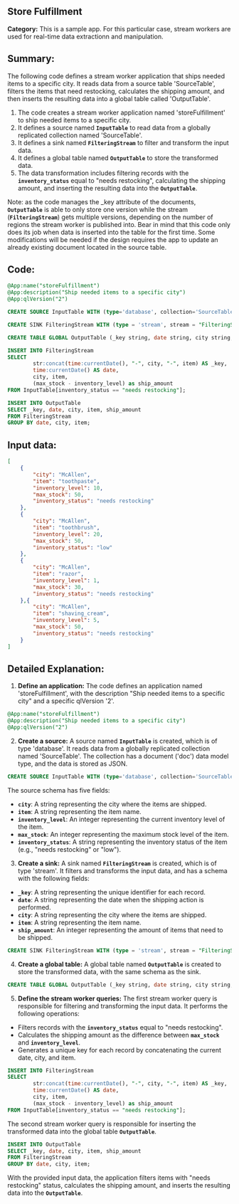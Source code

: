 ## Store Fulfillment

**Category:** This is a sample app. For this particular case, stream workers are used for real-time data extractionn and manipulation.

## Summary:

The following code defines a stream worker application that ships needed items to a specific city. It reads data from a source table 'SourceTable', filters the items that need restocking, calculates the shipping amount, and then inserts the resulting data into a global table called 'OutputTable'.

1. The code creates a stream worker application named 'storeFulfillment' to ship needed items to a specific city.
2. It defines a source named **`InputTable`** to read data from a globally replicated collection named 'SourceTable'.
3. It defines a sink named **`FilteringStream`** to filter and transform the input data.
4. It defines a global table named **`OutputTable`** to store the transformed data.
5. The data transformation includes filtering records with the **`inventory_status`** equal to "needs restocking", calculating the shipping amount, and inserting the resulting data into the **`OutputTable`**.

Note: as the code manages the _key attribute of the documents, **`OutputTable`** is able to only store one version while the stream (**`FilteringStream`**) gets multiple versions, depending on the number of regions the stream worker is published into.
Bear in mind that this code only does its job when data is inserted into the table for the first time. Some modifications will be needed if the design requires the app to update an already existing document located in the source table.


## Code:

```sql
@App:name("storeFulfillment")
@App:description("Ship needed items to a specific city")
@App:qlVersion("2")

CREATE SOURCE InputTable WITH (type='database', collection='SourceTable', collection.type='doc', replication.type='global', map.type='json') (city string, item string, inventory_level int, max_stock int, inventory_status string);

CREATE SINK FilteringStream WITH (type = 'stream', stream = "FilteringStream", replication.type="global", map.type='json')(_key string, date string, city string, item string, ship_amount int);

CREATE TABLE GLOBAL OutputTable (_key string, date string, city string, item string, ship_amount int);

INSERT INTO FilteringStream
SELECT
        str:concat(time:currentDate(), "-", city, "-", item) AS _key,
        time:currentDate() AS date,
        city, item,
        (max_stock - inventory_level) as ship_amount
FROM InputTable[inventory_status == "needs restocking"];

INSERT INTO OutputTable
SELECT _key, date, city, item, ship_amount
FROM FilteringStream
GROUP BY date, city, item;
```

## Input data:

```json
[
    {
        "city": "McAllen",
        "item": "toothpaste",
        "inventory_level": 10,
        "max_stock": 50,
        "inventory_status": "needs restocking"
    },
    {
        "city": "McAllen",
        "item": "toothbrush",
        "inventory_level": 20,
        "max_stock": 50,
        "inventory_status": "low"
    },
    {
        "city": "McAllen",
        "item": "razor",
        "inventory_level": 1,
        "max_stock": 30,
        "inventory_status": "needs restocking"
    },{
        "city": "McAllen",
        "item": "shaving_cream",
        "inventory_level": 5,
        "max_stock": 50,
        "inventory_status": "needs restocking"
    }
]
```

## Detailed Explanation:

1. **Define an application:**
The code defines an application named 'storeFulfillment', with the description "Ship needed items to a specific city" and a specific qlVersion '2'.

```sql
@App:name("storeFulfillment")
@App:description("Ship needed items to a specific city")
@App:qlVersion("2")
```

2. **Create a source:**
A source named **`InputTable`** is created, which is of type 'database'. It reads data from a globally replicated collection named 'SourceTable'. The collection has a document ('doc') data model type, and the data is stored as JSON.

```sql
CREATE SOURCE InputTable WITH (type='database', collection='SourceTable', collection.type='doc', replication.type='global', map.type='json') (city string, item string, inventory_level int, max_stock int, inventory_status string);
```

The source schema has five fields:

- **`city`**: A string representing the city where the items are shipped.
- **`item`**: A string representing the item name.
- **`inventory_level`**: An integer representing the current inventory level of the item.
- **`max_stock`**: An integer representing the maximum stock level of the item.
- **`inventory_status`**: A string representing the inventory status of the item (e.g., "needs restocking" or "low").

3. **Create a sink:**
A sink named **`FilteringStream`** is created, which is of type 'stream'. It filters and transforms the input data, and has a schema with the following fields:
- **`_key`**: A string representing the unique identifier for each record.
- **`date`**: A string representing the date when the shipping action is performed.
- **`city`**: A string representing the city where the items are shipped.
- **`item`**: A string representing the item name.
- **`ship_amount`**: An integer representing the amount of items that need to be shipped.

```sql
CREATE SINK FilteringStream WITH (type = 'stream', stream = "FilteringStream", replication.type="global", map.type='json')(_key string, date string, city string, item string, ship_amount int);
```

4. **Create a global table:**
A global table named **`OutputTable`** is created to store the transformed data, with the same schema as the sink.

```sql
CREATE TABLE GLOBAL OutputTable (_key string, date string, city string, item string, ship_amount int);
```

5. **Define the stream worker queries:**
The first stream worker query is responsible for filtering and transforming the input data. It performs the following operations:
- Filters records with the **`inventory_status`** equal to "needs restocking".
- Calculates the shipping amount as the difference between **`max_stock`** and **`inventory_level`**.
- Generates a unique key for each record by concatenating the current date, city, and item.

```sql
INSERT INTO FilteringStream
SELECT
        str:concat(time:currentDate(), "-", city, "-", item) AS _key,
        time:currentDate() AS date,
        city, item,
        (max_stock - inventory_level) as ship_amount
FROM InputTable[inventory_status == "needs restocking"];
```

The second stream worker query is responsible for inserting the transformed data into the global table **`OutputTable`**.

```sql
INSERT INTO OutputTable
SELECT _key, date, city, item, ship_amount
FROM FilteringStream
GROUP BY date, city, item;
```

With the provided input data, the application filters items with "needs restocking" status, calculates the shipping amount, and inserts the resulting data into the **`OutputTable`**.